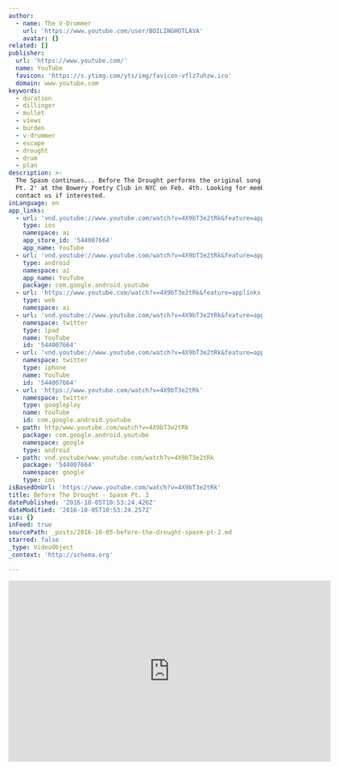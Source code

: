 ```yaml
---
author:
  - name: The V-Drummer
    url: 'https://www.youtube.com/user/BOILINGHOTLAVA'
    avatar: {}
related: []
publisher:
  url: 'https://www.youtube.com/'
  name: YouTube
  favicon: 'https://s.ytimg.com/yts/img/favicon-vflz7uhzw.ico'
  domain: www.youtube.com
keywords:
  - duration
  - dillinger
  - mullet
  - views
  - burden
  - v-drummer
  - escape
  - drought
  - drum
  - plan
description: >-
  The Spasm continues... Before The Drought performs the original song 'Spasm
  Pt. 2' at the Bowery Poetry Club in NYC on Feb. 4th. Looking for members --
  contact us if interested.
inLanguage: en
app_links:
  - url: 'vnd.youtube://www.youtube.com/watch?v=4X9bT3e2tRk&feature=applinks'
    type: ios
    namespace: ai
    app_store_id: '544007664'
    app_name: YouTube
  - url: 'vnd.youtube://www.youtube.com/watch?v=4X9bT3e2tRk&feature=applinks'
    type: android
    namespace: ai
    app_name: YouTube
    package: com.google.android.youtube
  - url: 'https://www.youtube.com/watch?v=4X9bT3e2tRk&feature=applinks'
    type: web
    namespace: ai
  - url: 'vnd.youtube://www.youtube.com/watch?v=4X9bT3e2tRk&feature=applinks'
    namespace: twitter
    type: ipad
    name: YouTube
    id: '544007664'
  - url: 'vnd.youtube://www.youtube.com/watch?v=4X9bT3e2tRk&feature=applinks'
    namespace: twitter
    type: iphone
    name: YouTube
    id: '544007664'
  - url: 'https://www.youtube.com/watch?v=4X9bT3e2tRk'
    namespace: twitter
    type: googleplay
    name: YouTube
    id: com.google.android.youtube
  - path: http/www.youtube.com/watch?v=4X9bT3e2tRk
    package: com.google.android.youtube
    namespace: google
    type: android
  - path: vnd.youtube/www.youtube.com/watch?v=4X9bT3e2tRk
    package: '544007664'
    namespace: google
    type: ios
isBasedOnUrl: 'https://www.youtube.com/watch?v=4X9bT3e2tRk'
title: Before The Drought - Spasm Pt. 2
datePublished: '2016-10-05T10:53:24.426Z'
dateModified: '2016-10-05T10:53:24.257Z'
via: {}
inFeed: true
sourcePath: _posts/2016-10-05-before-the-drought-spasm-pt-2.md
starred: false
_type: VideoObject
_context: 'http://schema.org'

---
```

<iframe src="https://cdn.embedly.com/widgets/media.html?src=https%3A%2F%2Fwww.youtube.com%2Fembed%2F4X9bT3e2tRk%3Ffeature%3Doembed&amp;url=http%3A%2F%2Fwww.youtube.com%2Fwatch%3Fv%3D4X9bT3e2tRk&amp;image=https%3A%2F%2Fi.ytimg.com%2Fvi%2F4X9bT3e2tRk%2Fhqdefault.jpg&amp;key=b7d04c9b404c499eba89ee7072e1c4f7&amp;type=text%2Fhtml&amp;schema=youtube" width="640" height="360" scrolling="no" frameborder="0" allowfullscreen="" style=""></iframe>